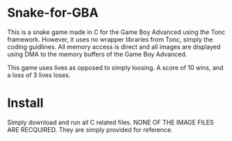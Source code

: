 Snake-for-GBA
=============

This is a snake game made in C for the Game Boy Advanced using the Tonc framework. However, it uses no wrapper libraries from Tonc, simply the coding guidlines. All memory access is direct and all images are displayed using DMA to the memory buffers of the Game Boy Advanced. 

This game uses lives as opposed to simply loosing. A score of 10 wins, and a loss of 3 lives loses. 

Install
===
Simply download and run all C related files. NONE OF THE IMAGE FILES ARE RECQUIRED. They are simply provided for reference. 
